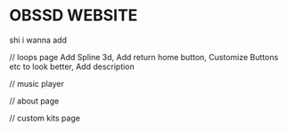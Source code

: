 # OBSSD WEBSITE
shi i wanna add

// loops page
Add Spline 3d, Add return home button, Customize Buttons etc to look better, Add description

 // music player
 
 // about page
 
 // custom kits page
